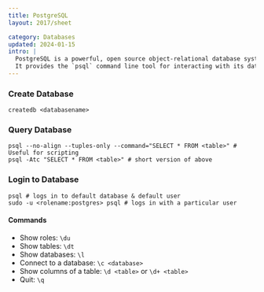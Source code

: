 ```yaml
---
title: PostgreSQL
layout: 2017/sheet

category: Databases
updated: 2024-01-15
intro: |
  PostgreSQL is a powerful, open source object-relational database system.
  It provides the `psql` command line tool for interacting with its database.
---
```


### Create Database

```shell
createdb <databasename>
```

### Query Database

```shell
psql --no-align --tuples-only --command="SELECT * FROM <table>" # Useful for scripting
psql -Atc "SELECT * FROM <table>" # short version of above
```

### Login to Database

```shell
psql # logs in to default database & default user
sudo -u <rolename:postgres> psql # logs in with a particular user
```

#### Commands

* Show roles: `\du`
* Show tables: `\dt`
* Show databases: `\l`
* Connect to a database: `\c <database>`
* Show columns of a table: `\d <table>` or `\d+ <table>`
* Quit: `\q`
